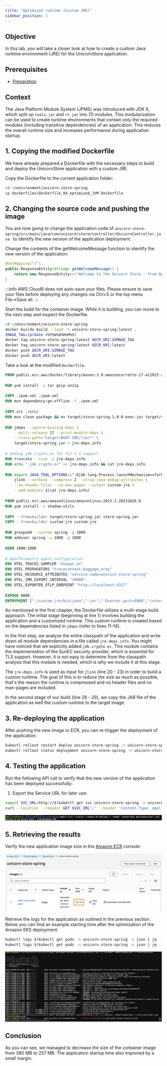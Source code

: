 ```yaml
---
title: "Optimized runtime (Custom JRE)"
sidebar_position: 3
---
```


## Objective

In this lab, you will take a closer look at how to create a custom Java runtime environment (JRE) for the UnicornStore application.

## Prerequisites

- [Preparation](../../optimizations/java/baseline.md)

## Context

The Java Platform Module System (JPMS) was introduced with JDK 9, which split up `tools.jar` and `rt.jar` into 70 modules. This modularization can be used to create runtime environments that contain only the required modules (including transitive dependencies) of an application. This reduces the overall runtime size and increases performance during application startup.

## 1. Copying the modified Dockerfile

We have already prepared a Dockerfile with the necessary steps to build and deploy the UnicornStore application with a custom JRE.

Copy the Dockerfile to the current application folder:

```bash showLineNumbers
cd ~/environment/unicorn-store-spring
cp dockerfiles/Dockerfile_04_optimized_JVM Dockerfile
```

## 2. Changing the source code and pushing the image

You are now going to change the application code of `unicorn-store-spring/src/main/java/com/unicorn/store/controller/UnicornController.java ` to identify the new version of the application deployment.

Change the contents of the getWelcomeMessage function to identify the new version of the application:

```java showLineNumbers {3}
@GetMapping("/")
public ResponseEntity<String> getWelcomeMessage() {
    return new ResponseEntity<>("Welcome to the Unicorn Store - from Optimized JVM!", HttpStatus.OK);
}
```

:::info
AWS Cloud9 does not auto-save your files. Please ensure to save your files before deploying any changes via Ctrl+S or the top menu File&rarr;Save all.
:::

Start the build for the container image. While it is building, you can move to the next step and inspect the Dockerfile.

```bash showLineNumbers
cd ~/environment/unicorn-store-spring
docker buildx build --load -t unicorn-store-spring:latest .
IMAGE_TAG=i$(date +%Y%m%d%H%M%S)
docker tag unicorn-store-spring:latest $ECR_URI:$IMAGE_TAG
docker tag unicorn-store-spring:latest $ECR_URI:latest
docker push $ECR_URI:$IMAGE_TAG
docker push $ECR_URI:latest
```

Take a look at the modified `Dockerfile`.

```dockerfile showLineNumbers {11-14,20-23,28-29}
FROM public.ecr.aws/docker/library/maven:3.9-amazoncorretto-17-al2023 as builder

RUN yum install -y tar gzip unzip

COPY ./pom.xml ./pom.xml
RUN mvn dependency:go-offline -f ./pom.xml

COPY src ./src/
RUN mvn clean package && mv target/store-spring-1.0.0-exec.jar target/store-spring.jar && cd target && unzip store-spring.jar

RUN jdeps --ignore-missing-deps \
    --multi-release 17 --print-module-deps \
    --class-path="target/BOOT-INF/lib/*" \
    target/store-spring.jar > jre-deps.info

# Adding jdk.crypto.ec for TLS 1.3 support
RUN truncate --size -1 jre-deps.info
RUN echo ",jdk.crypto.ec" >> jre-deps.info && cat jre-deps.info

RUN export JAVA_TOOL_OPTIONS=\"-Djdk.lang.Process.launchMechanism=vfork\" && \
    jlink --verbose --compress 2 --strip-java-debug-attributes \
    --no-header-files --no-man-pages --output custom-jre \
    --add-modules $(cat jre-deps.info)

FROM public.ecr.aws/amazonlinux/amazonlinux:2023.2.20231026.0
RUN yum install -y shadow-utils

COPY --from=builder target/store-spring.jar store-spring.jar
COPY --from=builder custom-jre custom-jre

RUN groupadd --system spring -g 1000
RUN adduser spring -u 1000 -g 1000

USER 1000:1000

# OpenTelemetry agent configuration
ENV OTEL_TRACES_SAMPLER "always_on"
ENV OTEL_PROPAGATORS "tracecontext,baggage,xray"
ENV OTEL_RESOURCE_ATTRIBUTES "service.name=unicorn-store-spring"
ENV OTEL_IMR_EXPORT_INTERVAL "10000"
ENV OTEL_EXPORTER_OTLP_ENDPOINT "http://localhost:4317"

EXPOSE 8080
ENTRYPOINT ["./custom-jre/bin/java","-jar","-Dserver.port=8080","/store-spring.jar"]
```

As mentioned in the first chapter, the Dockerfile utilizes a multi-stage build approach. The initial stage (beginning at line 1) involves building the application and a customized runtime. This custom runtime is created based on the dependencies listed in `jdeps` (refer to lines 11-14).

In the first step, we analyze the entire classpath of the application and write down all module dependencies in a file called `jre-deps.info`. You might have noticed that we explicitly added `jdk.crypto.ec`. This module contains the implementation of the SunEC security provider, which is essential for TLS support. However, it is not easy to determine from the classpath analysis that this module is needed, which is why we include it at this stage.

The `jre-deps.info` is used as input for `jlink` (line 20 - 23) in order to build a custom runtime. The goal of this is to reduce the size as much as possible, that's the reason the runtime is compressed and no header files and no man-pages are included.

In the second stage of our build (line 28 - 29), we copy the JAR file of the application as well the custom runtime to the target image.

## 3. Re-deploying the application

After pushing the new image to ECR, you can re-trigger the deployment of the application:

```bash
kubectl rollout restart deploy unicorn-store-spring -n unicorn-store-spring
kubectl rollout status deployment unicorn-store-spring -n unicorn-store-spring
```

## 4. Testing the application

Run the following API call to verify that the new version of the application has been deployed successfully:

1. Export the Service URL for later use:

```bash showLineNumbers
export SVC_URL=http://$(kubectl get svc unicorn-store-spring -n unicorn-store-spring -o json | jq --raw-output '.status.loadBalancer.ingress[0].hostname')
curl --location --request GET $SVC_URL'/' --header 'Content-Type: application/json'; echo
```

![optimized-jvm-result](./images/optimized-jvm-result.png)

## 5. Retrieving the results

Verify the new application image size in the [Amazon ECR](https://console.aws.amazon.com/ecr/home#/) console:

![optimized-jvm-ecr](./images/optimized-jvm-ecr.png)

Retrieve the logs for the application as outlined in the previous section. Below you can find an example starting time after the optimization of the Amazon EKS deployment:

```bash showLineNumbers
kubectl logs $(kubectl get pods -n unicorn-store-spring -o json | jq --raw-output '.items[0].metadata.name') -n unicorn-store-spring
kubectl logs $(kubectl get pods -n unicorn-store-spring -o json | jq --raw-output '.items[0].metadata.name') -n unicorn-store-spring | grep "Started StoreApplication"
```

![optimized-jvm-eks](./images/optimized-jvm-eks.png)

## Conclusion

As you can see, we managed to decrease the size of the container image from 380 MB to 257 MB. The application startup time also improved by a small margin.

